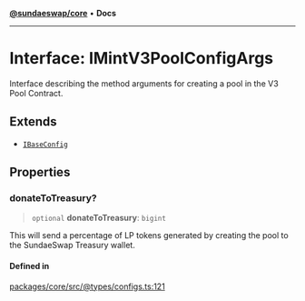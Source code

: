 [**@sundaeswap/core**](../../README.md) • **Docs**

***

# Interface: IMintV3PoolConfigArgs

Interface describing the method arguments for creating a pool
in the V3 Pool Contract.

## Extends

- [`IBaseConfig`](IBaseConfig.md)

## Properties

### donateToTreasury?

> `optional` **donateToTreasury**: `bigint`

This will send a percentage of LP tokens generated by creating the pool
to the SundaeSwap Treasury wallet.

#### Defined in

[packages/core/src/@types/configs.ts:121](https://github.com/SundaeSwap-finance/sundae-sdk/blob/main/packages/core/src/@types/configs.ts#L121)

